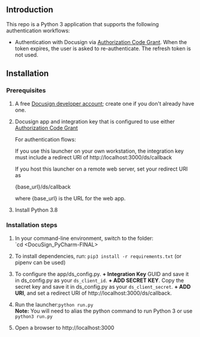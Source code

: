 ﻿

## Introduction

This repo is a Python 3 application that supports the following authentication workflows:

* Authentication with Docusign via [Authorization Code Grant](https://developers.docusign.com/platform/auth/authcode).
When the token expires, the user is asked to re-authenticate. The refresh token is not used.

  
## Installation

### Prerequisites

1. A free [Docusign developer account](https://go.docusign.com/o/sandbox/); create one if you don't already have one.
2. Docusign app and integration key that is configured to use either [Authorization Code Grant](https://developers.docusign.com/platform/auth/authcode/) 

   For authentication flows:  
   
   If you use this launcher on your own workstation, the integration key must include a redirect URI of http://localhost:3000/ds/callback

   If you host this launcher on a remote web server, set your redirect URI as   
   
   {base_url}/ds/callback
   
   where {base_url} is the URL for the web app.

3. Install Python 3.8

### Installation steps

1. In your command-line environment, switch to the folder:  
   `cd <DocuSign_PyCharm-FINAL>
2. To install dependencies, run: `pip3 install -r requirements.txt`  (or pipenv can be used)
3. To configure the app/ds_config.py.
   **+ Integration Key** GUID and save it in ds_config.py as your `ds_client_id`.
   **+ ADD SECRET KEY**. Copy the secret key and save it in ds_config.py as your `ds_client_secret`.
   **+ ADD URI**, and set a redirect URI of http://localhost:3000/ds/callback. 

4. Run the launcher:`python run.py`  
   **Note:** You will need to alias the python command to run Python 3 or use `python3 run.py`
5. Open a browser to http://localhost:3000

